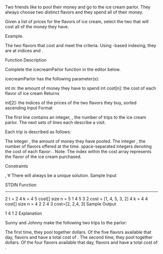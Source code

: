 Two friends like to pool their money and go to the ice cream parlor. They always choose two distinct flavors and they spend all of their money.

Given a list of prices for the flavors of ice cream, select the two that will cost all of the money they have.

Example.  

The two flavors that cost  and  meet the criteria. Using -based indexing, they are at indices  and .

Function Description

Complete the icecreamParlor function in the editor below.

icecreamParlor has the following parameter(s):

int m: the amount of money they have to spend
int cost[n]: the cost of each flavor of ice cream
Returns

int[2]: the indices of the prices of the two flavors they buy, sorted ascending
Input Format

The first line contains an integer, , the number of trips to the ice cream parlor. The next  sets of lines each describe a visit.

Each trip is described as follows:

The integer , the amount of money they have pooled.
The integer , the number of flavors offered at the time.
 space-separated integers denoting the cost of each flavor: .
Note: The index within the cost array represents the flavor of the ice cream purchased.

Constraints

, ∀ 
There will always be a unique solution.
Sample Input

STDIN       Function
-----       --------
2           t = 2
4           k = 4
5           cost[] size n = 5
1 4 5 3 2   cost = [1, 4, 5, 3, 2]
4           k = 4
4           cost[] size n = 4
2 2 4 3     cost=[2, 2,4, 3]
Sample Output

1 4
1 2
Explanation

Sunny and Johnny make the following two trips to the parlor:

The first time, they pool together  dollars. Of the five flavors available that day, flavors  and  have a total cost of .
The second time, they pool together  dollars. Of the four flavors available that day, flavors  and  have a total cost of .
